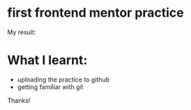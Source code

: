 # first frontend mentor practice
My result: 
[](./result.png)

# What I learnt:
- uploading the practice to github
- getting familiar with git

Thanks!